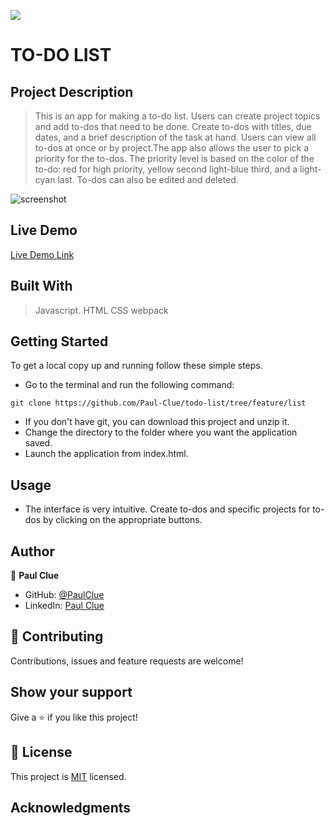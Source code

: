 ![](https://img.shields.io/badge/Microverse-blueviolet)

# TO-DO LIST

## Project Description
> This is an app for making a to-do list. Users can create project topics and add to-dos that need to be done. Create to-dos with titles, due dates, and a brief description of the task at hand. Users can  view all to-dos at once or by project.The app also allows the user to pick a priority for the to-dos. The priority level is based on the color of the to-do: red for high priority, yellow second light-blue third, and a light-cyan last. To-dos can also be edited and deleted.

![screenshot](./img/Screenshot(17).png)

## Live Demo

[Live Demo Link](https://paul-clue.github.io/restaurant/#)

## Built With
> Javascript.
> HTML
> CSS
> webpack


## Getting Started

To get a local copy up and running follow these simple steps.

- Go to the terminal and run the following command:
```
git clone https://github.com/Paul-Clue/todo-list/tree/feature/list
```
- If you don't have git, you can download this project and unzip it.
- Change the directory to the folder where you want the application saved.
- Launch the application from index.html.

## Usage
- The interface is very intuitive. Create to-dos and specific projects for to-dos by clicking on the appropriate buttons.

## Author

👤 **Paul Clue**

- GitHub: [@PaulClue](https://github.com/Paul-Clue)
- LinkedIn: [Paul Clue](https://www.linkedin.com/in/paul-clue/)

## 🤝 Contributing

Contributions, issues and feature requests are welcome!


## Show your support

Give a ⭐️ if you like this project!


## 📝 License

This project is [MIT](LICENSE) licensed.

## Acknowledgments